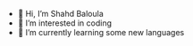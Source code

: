 - 👋 Hi, I’m Shahd Baloula
- 👀 I’m interested in coding
- 🌱 I’m currently learning some new languages

<!---
shahd-2004/shahd-2004 is a ✨ special ✨ repository because its `README.md` (this file) appears on your GitHub profile.
You can click the Preview link to take a look at your changes.
--->
